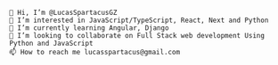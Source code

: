 
    👋 Hi, I’m @LucasSpartacusGZ
    👀 I’m interested in JavaScript/TypeScript, React, Next and Python
    🌱 I’m currently learning Angular, Django
    💞️ I’m looking to collaborate on Full Stack web development Using Python and JavaScript
    📫 How to reach me lucasspartacus@gmail.com

